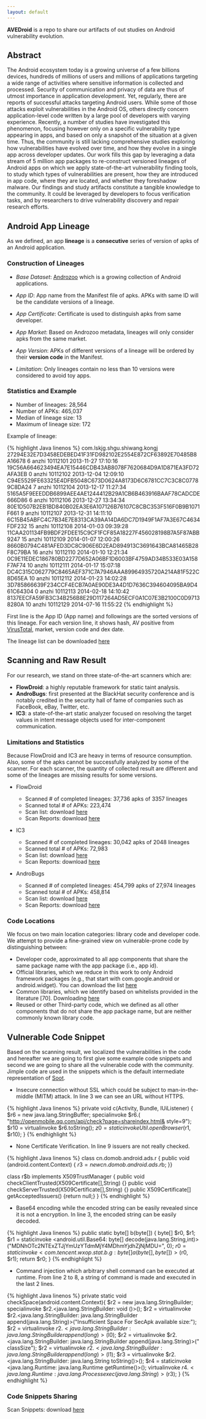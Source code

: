 ```yaml
---
layout: default
---
```


**AVEDroid** is a repo to share our artifacts of out studies on Android vulnerability evolution.

## Abstract

The Android ecosystem today is a growing universe of a few billions devices, hundreds of millions of users and millions of applications targeting a wide range of activities where sensitive information is collected and processed. Security of communication and privacy of data are thus of utmost importance in application development. Yet, regularly, there are reports of successful attacks targeting Android users. While some of those attacks exploit vulnerabilities in the Android OS, others directly concern application-level code written by a large pool of developers with varying experience. Recently, a number of studies have investigated this phenomenon, focusing however only on a specific vulnerability type appearing in apps, and based on only a snapshot of the situation at a given time. Thus, the community is still lacking comprehensive studies exploring how vulnerabilities have evolved over time, and how they evolve in a single app across developer updates. Our work fills this gap by leveraging a data stream of 5 million app packages to re-construct versioned lineages of Android apps on which we apply state-of-the-art vulnerability finding tools, to study which types of vulnerabilities are present, how they are introduced in app code, where they are located, and whether they foreshadow malware. Our findings and study artifacts constitute a tangible knowledge to the community. It could be leveraged by developers to focus verification tasks, and by researchers to drive vulnerability discovery and repair research efforts.

## Android App Lineage

As we defined, an app **lineage** is a **consecutive** series of version of apks of an Android application.

### Construction of Lineages

* _Base Dataset_: [Androzoo](https://androzoo.uni.lu/) which is a growing collection of Android applications.

* _App ID_: App name from the Manifest file of apks. APKs with same ID will be the candidate versions of a lineage.

* _App Certificate_: Certificate is used to distinguish apks from same developer.

* _App Market_: Based on Androzoo metadata, lineages will only consider apks from
the same market.

* _App Version_: APKs of different versions of a lineage will be ordered by their **version code** in the Manifest.

* _Limitation_: Only lineages contain no less than 10 versions were considered to avoid toy apps.

### Statistics and Example

* Number of lineages: 28,564
* Number of APKs: 465,037
* Median of lineage size: 13
* Maximum of lineage size: 172

Example of lineage:

{% highlight Java linenos %}
com.lskjg.shgu.shiwang.kongj
  27294E32E7D3458EDEBED41F31FD982102E2554E872CF63892E70485B8A16678 6 anzhi 10112101 2013-11-27 17:10:16
  19C56A664623494EA7E15446CDB43AB8078F7620684D9A1D871EA3FD72AFA3EB 0 anzhi 10112102 2013-12-04 12:09:10
  C94E5529FE63325E4DFB5048C673D0624A8173D6C6781CC7C3C8C07789C8DA24 7 anzhi 10112104 2013-12-17 11:27:34
  5165A5F9EEEDDB6899AEE4AE1244412B29A1CB6B463916BAAF78CADCDE666D86 6 anzhi 10112106 2013-12-27 13:34:34
  80E1D507B2EB1BD840B02EA3E6A107126B76107C8CBC353F516F0B9B1071F661 9 anzhi 10112107 2013-12-31 14:11:10
  6C15B45ABFC4C7B34E7E8313CA39AA14DA6DC7D1949F1AF7A3E67C4634FDF232 15 anzhi 10112108 2014-01-03 09:39:28
  11CAA201134FB9BDF2FDEE15C9CF1FCF85A18227F456028198B7A5F87ABB9247 15 anzhi 10112109 2014-01-07 12:00:26
  8660B0794C481AFED3DC8C906E6D2EAD894913C3691643BCA81465B28F8C79BA 16 anzhi 10112110 2014-01-10 12:21:34
  0C9E11EDEC186780BD2277D652A06BF1D6003BF4759AD34B533E03A158F7AF74 10 anzhi 10112111 2014-01-17 15:07:18
  DC4C315C062779C8465AEF371C7A7946AAA89964935720A214A81F522C8D65EA 10 anzhi 10112112 2014-01-23 14:02:28
  3D785866639F234CCF4ECB7A0AE90DE3A4D1D7636C394604095BA9D461C64304 0 anzhi 10112113 2014-02-18 14:10:42
  8137EECFA59FB3C34B256B8E29D117264AD5ECF0A1C07E3B2100C0D97138280A 10 anzhi 10112129 2014-07-16 11:55:22
{% endhighlight %}

First line is the App ID (App name) and followings are the sorted versions of this lineage. For each version line, it shows hash, AV positive from [VirusTotal](https://www.virustotal.com/), market, version code and dex date.

The lineage list can be downloaded [here]({{site.url}}/resources/lineage_dm10)

## Scanning and Raw Result

For our research, we stand on three state-of-the-art scanners which are:

* **FlowDroid**: a highly reputable framework for static taint analysis.
* **AndroBugs**: first presented at the BlackHat security conference and is notably credited in the security hall of fame of companies such as FaceBook, eBay, Twitter, etc.
* **IC3**: a state-of-the-art static analyzer focused on resolving the target values in intent message objects used for inter-component communication.

### Limitations and Statistics

Because FlowDroid and IC3 are heavy in terms of resource consumption. Also, some of the apks cannot be successfully analyzed by some of the scanner. For each scanner, the quantity of collected result are different and some of the lineages are missing results for some versions.

* FlowDroid
  * Scanned # of completed lineages: 37,736 apks of 3357 lineages
  * Scanned total # of APKs: 223,474
  * Scan list: download [here]({{site.url}}/resources/flow_scan_list)
  * Scan Reports: download [here](https://androzoo.uni.lu/static/avedroid_resources/flowdroid.zip)

* IC3
  * Scanned # of completed lineages: 30,042 apks of 2048 lineages
  * Scanned total # of APKs: 72,983
  * Scan list: download [here]({{site.url}}/resources/ic3_scan_list)
  * Scan Reports: download [here](https://androzoo.uni.lu/static/avedroid_resources/ic3.zip)

* AndroBugs
  * Scanned # of completed lineages: 454,799 apks of 27,974 lineages
  * Scanned total # of APKs: 458,814
  * Scan list: download [here]({{site.url}}/resources/bugs_scan_list)
  * Scan Reports: download [here](https://androzoo.uni.lu/static/avedroid_resources/androbugs.zip)

### Code Locations

We focus on two main location categories: library code and developer code. We attempt to provide a fine-grained view on vulnerable-prone code by distinguishing between:

* Developer code, approximated to all app components that share the same package name with the app package (i.e., app id).
* Official libraries, which we reduce in this work to only Android framework packages (e.g., that start with com.google.android or android.widget). You can download the list [here]({{site.url}}/resources/android_pkgs)
* Common libraries, which we identify based on whitelists provided in the literature [70]. Downloading [here]({{site.url}}/resources/lib91.txt)
* Reused or other Third-party code, which we defined as all other components that do not share the app package name, but are neither commonly known library code.

## Vulnerable Code Snippet
Based on the scanning result, we localized the vulnerabilities in the code and hereafter we are going to first give some example code snippets and second we are going to share all the vulnerable code with the community. Jimple code are used in the snippets which is the default intermediate representation of [Soot](https://sable.github.io/soot/).

* Insecure connection without SSL which could be subject to man-in-the-middle (MITM) attack. In line 3 we can see an URL without HTTPS.

{% highlight Java linenos %}
private void c(Activity, Bundle, IUiListener) {
    $r6 = new java.lang.StringBuffer;
    specialinvoke $r6.<init>( "http://openmobile.qq.com/api/check?page=shareindex.html& style=9");
    $r10 = virtualinvoke $r6.toString();
    $z0 = staticinvoke Util.openBrowser($r1, $r10);
}
{% endhighlight %}

* None Certificate Verification. In line 9 issuers are not really checked.

{% highlight Java linenos %}
class cn.domob.android.ads.r {
  public void <init>(android.content.Context) {
    $r3 = new cn.domob.android.ads.r$b;
}}

class r$b implements X509TrustManager {
  public void checkClientTrusted(X509Certificate[],String) {}
  public void checkServerTrusted(X509Certificate[],String) {}
  public X509Certificate[] getAcceptedIssuers() {return null;}
}
{% endhighlight %}

* Base64 encoding while the encoded string can be easily revealed since it is not a encryption. In line 3, the encoded string can be easily decoded.

{% highlight Java linenos %}
public static byte[] b(byte[]) {
  byte[] $r0, $r1;
  $r1 = staticinvoke <android.util.Base64: byte[] decode(java.lang.String,int)> ("MDNhOTc2NTExZTJjYmUzYTdmMjY4MDhmYjdhZjNjMDU=", 0);
  $r0 = staticinvoke <com.tencent.wxop.stat.b.g: byte[] a(byte[],byte[])>($r0, $r1);
  return $r0;
}
{% endhighlight %}

* Command injection which arbitrary shell command can be executed at runtime. From line 2 to 8, a string of command is made and executed in the last 2 lines.

{% highlight Java linenos %}
private static void checkSpace(android.content.Context){
  $r2 = new java.lang.StringBuilder;
  specialinvoke $r2.<java.lang.StringBuilder: void <init>()>();
  $r2 = virtualinvoke $r2.<java.lang.StringBuilder: java.lang.StringBuilder append(java.lang.String)>("Insufficient Space For SecApk available size:");
  $r2 = virtualinvoke $r2.<java.lang.StringBuilder: java.lang.StringBuilder append(long)>($l0);
  $r2 = virtualinvoke $r2.<java.lang.StringBuilder: java.lang.StringBuilder append(java.lang.String)>(" classSize");
  $r2 = virtualinvoke $r2.<java.lang.StringBuilder: java.lang.StringBuilder append(long)>($l1);
  $r3 = virtualinvoke $r2.<java.lang.StringBuilder: java.lang.String toString()>();
  $r4 = staticinvoke <java.lang.Runtime: java.lang.Runtime getRuntime()>();
  virtualinvoke $r4.<java.lang.Runtime: java.lang.Process exec(java.lang.String)>($r3);
}
{% endhighlight %}

### Code Snippets Sharing
Scan Snippets: download [here](https://androzoo.uni.lu/static/avedroid_resources/vulrepo.zip)
